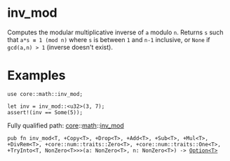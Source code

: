 # inv_mod

Computes the modular multiplicative inverse of `a` modulo `n`.
Returns `s` such that `a*s ≡ 1 (mod n)` where `s` is between `1` and `n-1` inclusive, or
`None` if `gcd(a,n) > 1` (inverse doesn't exist).
# Examples

```cairo
use core::math::inv_mod;

let inv = inv_mod::<u32>(3, 7);
assert!(inv == Some(5));
```

Fully qualified path: [core](./core.md)::[math](./core-math.md)::[inv_mod](./core-math-inv_mod.md)

<pre><code class="language-cairo">pub fn inv_mod&lt;T, +Copy&lt;T&gt;, +Drop&lt;T&gt;, +Add&lt;T&gt;, +Sub&lt;T&gt;, +Mul&lt;T&gt;, +DivRem&lt;T&gt;, +core::num::traits::Zero&lt;T&gt;, +core::num::traits::One&lt;T&gt;, +TryInto&lt;T, NonZero&lt;T&gt;&gt;&gt;(a: NonZero&lt;T&gt;, n: NonZero&lt;T&gt;) -&gt; <a href="core-option-Option.html">Option&lt;T&gt;</a></code></pre>


